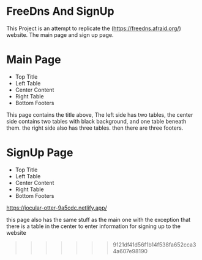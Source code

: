 # FreeDns And SignUp
This Project is an attempt to replicate the (https://freedns.afraid.org/) website. The main page and sign up page.


# Main Page
- Top Title
- Left Table
- Center Content
- Right Table
- Bottom Footers

This page contains the title above, The left side has two tables, the center side contains two tables with black background, and one table beneath them.
the right side also has three tables.
then there are three footers.

# SignUp Page
- Top Title
- Left Table
- Center Content
- Right Table
- Bottom Footers

https://jocular-otter-9a5cdc.netlify.app/

this page also has the same stuff as the main one with the exception that there is a table in the center to enter information for signing up to the website
>>>>>>> 9121df41d56f1b14f538fa652cca34a607e98190

